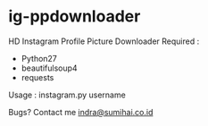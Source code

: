 # ig-ppdownloader
HD Instagram Profile Picture Downloader
Required :
- Python27
- beautifulsoup4
- requests

Usage :
instagram.py username

Bugs? Contact me indra@sumihai.co.id
